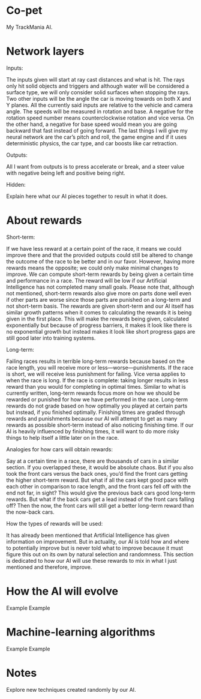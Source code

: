 # Co-pet
My TrackMania AI.

# Network layers
Inputs:

The inputs given will start at ray cast distances and what is hit. The rays only hit solid objects and triggers and although water will be considered a surface type, we will only consider solid surfaces when stopping the rays. Two other inputs will be the angle the car is moving towards on both X and Y planes. All the currently said inputs are relative to the vehicle and camera angle. The speeds will be measured in rotation and base. A negative for the rotation speed number means counterclockwise rotation and vice versa. On the other hand, a negative for base speed would mean you are going backward that fast instead of going forward. The last things I will give my neural network are the car’s pitch and roll, the game engine and if it uses deterministic physics, the car type, and car boosts like car retraction.

Outputs:

All I want from outputs is to press accelerate or break, and a steer value with negative being left and positive being right.

Hidden:

Explain here what our AI pieces together to result in what it does.



# About rewards
Short-term:

If we have less reward at a certain point of the race, it means we could improve there and that the provided outputs could still be altered to change the outcome of the race to be better and in our favor. However, having more rewards means the opposite; we could only make minimal changes to improve. We can compute short-term rewards by being given a certain time and performance in a race. The reward will be low if our Artificial Intelligence has not completed many small goals. Please note that, although not mentioned, short-term rewards also give more on parts done well even if other parts are worse since those parts are punished on a long-term and not short-term basis. The rewards are given short-term and our AI itself has similar growth patterns when it comes to calculating the rewards it is being given in the first place. This will make the rewards being given, calculated exponentially but because of progress barriers, it makes it look like there is no exponential growth but instead makes it look like short progress gaps are still good later into training systems.

Long-term:

Failing races results in terrible long-term rewards because based on the race length, you will receive more or less—worse—punishments. If the race is short, we will receive less punishment for failing. Vice versa applies to when the race is long. If the race is complete: taking longer results in less reward than you would for completing in optimal times. Similar to what is currently written, long-term rewards focus more on how we should be rewarded or punished for how we have performed in the race. Long-term rewards do not grade based on how optimally you played at certain parts but instead, if you finished optimally. Finishing times are graded through rewards and punishments because our AI will attempt to get as many rewards as possible short-term instead of also noticing finishing time. If our AI is heavily influenced by finishing times, it will want to do more risky things to help itself a little later on in the race.

Analogies for how cars will obtain rewards:

Say at a certain time in a race, there are thousands of cars in a similar section. If you overlapped these, it would be absolute chaos. But if you also took the front cars versus the back ones, you’d find the front cars getting the higher short-term reward. But what if all the cars kept good pace with each other in comparison to race length, and the front cars fell off with the end not far, in sight? This would give the previous back cars good long-term rewards. But what if the back cars get a lead instead of the front cars falling off? Then the now, the front cars will still get a better long-term reward than the now-back cars.

How the types of rewards will be used:

It has already been mentioned that Artificial Intelligence has given information on improvement. But in actuality, our AI is told how and where to potentially improve but is never told what to improve because it must figure this out on its own by natural selection and randomness. This section is dedicated to how our AI will use these rewards to mix in what I just mentioned and therefore, improve.



# How the AI will evolve
Example
Example



# Machine-learning algorithms
Example
Example



# Notes 
Explore new techniques created randomly by our AI.


